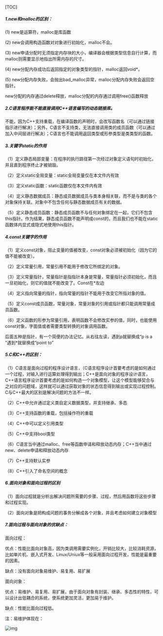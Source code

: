 [TOC]

##### 1.new和malloc的区别：

(1)  new是运算符，malloc是库函数

(2)  new会调用构造函数对对象进行初始化，malloc不会。

(3)  new申请分配时无须指定内存块的大小，编译器会根据类型信息自行计算，而malloc则需要显示地指出所需内存的尺寸。

(4)  new分配内存成功后返回指定的对象类型的指针，malloc返回void*。

(5)  new分配内存失败，会抛出bad_malloc异常，malloc分配内存失败会返回空指针。

new分配的内存通过delete释放，malloc分配的内存通过调用free()函数释放

##### 2.C语言程序能不能直接调用C++语言编写的动态链接库。

不能，因为C++支持重载，在编译函数的声明时，会改写函数名（可以通过链接指示进行解决）；另外，C语言不支持类，无法直接调用类的成员函数（可以通过加入中间层进行解决）；C语言也不能调用返回类型或形参类型是类类型的函数。

##### 3.关键字static的作用

（1）定义静态局部变量：在程序的执行路径第一次经过对象定义语句时初始化，并且直到程序终止才被销毁。

（2）定义static全局变量：static全局变量仅在本文件内有效

（3）定义static函数：static函数仅在本文件内有效

（4）定义静态数据成员：静态成员数据成员与类本身相关联，而不是与类的各个对象保持关联。对象中不包含任何与静态数据成员有关的数据。

（5）定义静态成员函数：静态成员函数不与任何对象绑定在一起，它们不包含this指针。作为结果，静态成员函数不能声明成const的，而且我们也不能在static函数体内显式或隐式地使用this指针。

##### 4.const关键字的作用

（1）定义const对象，阻止变量的值被改变，const对象必须被初始化（因为它的值不能被改变）。

（2）定义常量引用，常量引用不能用于修改它所绑定的对象。

（3）定义常量指针，常量指针是指指针本身是常量，常量指针必须初始化，而且一旦初始化，则它的值就不能改变了。Const在*左边

（4）定义指向常量的指针，指向常量的指针不能用于改变它所指对象的值。

（5）定义const成员函数，常量对象，常量对象的引用或指针都只能调用常量成员函数。

（6）定义函数的形参为常量引用，表明函数不会修改实参的值，同时，也能使用const对象，字面值或者需要类型转换的对象调用函数。

后面五种是指针，有一个简便的办法记忆。从右往左读，遇到p就替换成“p is a ”遇到*就替换成“point to”

##### 5.C和C++的区别：

（1）C语言是面向过程的程序设计语言，（C语言程序设计首要考虑的是如何通过一个过程，对输入进行运算处理得到输出；C++是面向对象的程序设计语言，C++语言程序设计首要考虑的是如何构造一个对象模型，让这个模型能够契合与之对应的问题域，这样就可以通过获取对象的状态信息得到输出或实现过程控制。C与C++最大的区别是解决问题的方法不一样。

（2）C++中允许通过定义类自定义数据类型，并支持继承、多态

（3）C++支持函数的重载，包括操作符的重载

（4）C++中可以定义引用类型

（5）C++中支持bool类型

（6）C语言当中通过malloc、free等函数申请和释放动态内存；C++当中通过new、delete申请和释放动态内存

（7）C++支持默认实参

（8）C++引入了命名空间的概念

##### 6.面向对象和面向过程的区别

（1）面向过程就是分析出解决问题所需要的步骤、过程，然后用函数将这些步骤和过程实现。

（2）面向对象是把构成问题的事务分解成各个对象，并且考虑如何建立对象模型

##### 7.面向过程与面向对象的优缺点：

面向过程：

优点：性能比面向对象高，因为类调用需要实例化，开销比较大，比较消耗资源，比如单片机、嵌入式开发、Linux/Uniux等一般采用面向过程开发，性能是最重要的因素。

缺点：没有面向对象易维护、易复用、易扩展

面向对象：

优点：易维护、易复用、易扩展，由于面向对象有封装、继承、多态性的特性，可以设计出低耦合的系统，使系统更加灵活，更加易于维护。

缺点：性能比面向过程低。

注：易维护体现在：

![img](file:///C:\Users\wsgbcsc\AppData\Local\Temp\msohtmlclip1\01\clip_image002.jpg)